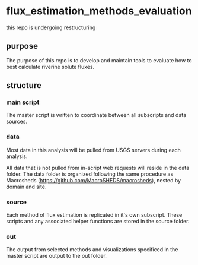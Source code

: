 # flux_estimation_methods_evaluation

this repo is undergoing restructuring

## purpose
The purpose of this repo is to develop and maintain tools to evaluate how to best calculate riverine solute fluxes. 

## structure

### main script
The master script is written to coordinate between all subscripts and data sources.

### data 
 Most data in this analysis will be pulled from USGS servers during each analysis.

All data that is not pulled from in-script web requests will reside in the data folder. The data folder is organized following the same procedure as Macrosheds (https://github.com/MacroSHEDS/macrosheds), nested by domain and site. 

### source
Each method of flux estimation is replicated in it's own subscript. These scripts and any associated helper functions are stored in the source folder.

### out
The output from selected methods and visualizations specificed in the master script are output to the out folder.
